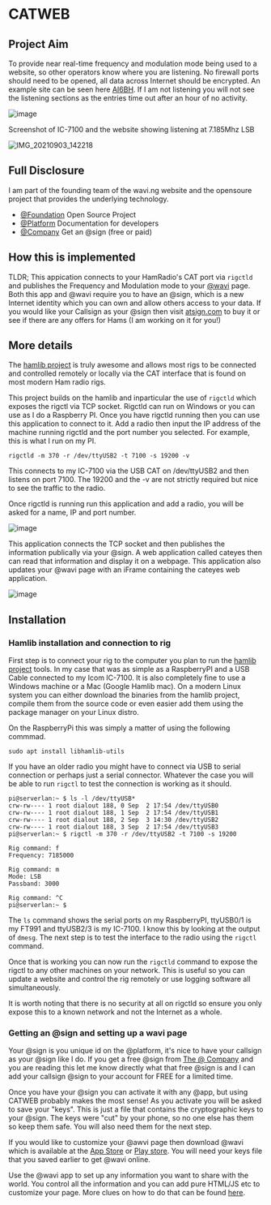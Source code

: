 # CATWEB
 ## Project Aim

 To provide near real-time frequency and modulation mode being used to a website, so other operators know where you are listening.
  No firewall ports should need to be opened, all data across Internet should be encrypted.
  An example site can be seen here [AI6BH](https://wavi.ng/@AI6BH). If I am not listening you will not see the listening sections as the entries time out after an hour of no activity.
 
![image](https://user-images.githubusercontent.com/6131216/143327480-275d1d74-9e31-40f9-92e6-85d7f4202304.png)

Screenshot of IC-7100 and the website showing listening at 7.185Mhz LSB

![IMG_20210903_142218](https://user-images.githubusercontent.com/6131216/132066553-28544268-82c9-4ed9-ac91-151c71cc1070.jpg)

## Full Disclosure
I am part of the founding team of the wavi.ng website and the opensoure project that provides the underlying technology.
- [@Foundation](https://github.com/atsign-foundation) Open Source Project
- [@Platform](https://atsign.dev) Documentation for developers
- [@Company](https://atsign.com) Get an @sign (free or paid)

  
## How this is implemented

TLDR;
 This appication connects to your HamRadio's CAT port via `rigctld` and publishes the Frequency and Modulation mode to your [@wavi](https://wavi.ng) page. Both this app and @wavi require you to have an @sign, which is a new Internet identity which you can own and allow others access to your data. If you would like your Callsign as your @sign then visit [atsign.com](https://atsign.com) to buy it or see if there are any offers for Hams (I am working on it for you!)

 ## More details  

 The [hamlib project](https://github.com/Hamlib/Hamlib) is truly awesome and allows most rigs to be connected and controlled remotely or locally via the CAT interface that is found on most modern Ham radio rigs.

 This project builds on the hamlib and inparticular the use of `rigctld` which exposes the rigctl via TCP socket. Rigctld can run on Windows or you can use as I do a Raspberry PI. Once you have rigctld running then you can use this application to connect to it. Add a radio then input the IP address of the machine running rigctld and the port number you selected. For example, this is what I run on my PI.

 `rigctld -m 370 -r /dev/ttyUSB2 -t 7100 -s 19200 -v`  

 This connects to my IC-7100 via the USB CAT on /dev/ttyUSB2 and then listens on port 7100. The 19200 and the -v are not strictly required but nice to see the traffic to the radio.  

 Once rigctld is running run this application and add a radio, you will be asked for a name, IP and port number.

 ![image](https://user-images.githubusercontent.com/6131216/143328733-ec708e3a-288a-4204-a642-fab60b2ff544.png)

 This application connects the TCP socket and then publishes the information publically via your @sign. A web application called cateyes then can read that information and display it on a webpage. This application also updates your @wavi page with an iFrame containing the cateyes web application.

 
 
 
![image](https://user-images.githubusercontent.com/6131216/143367551-74d669c7-57ed-4737-b192-d35e89a2b3d7.png)

 ## Installation
### Hamlib installation and connection to rig
 First step is to connect your rig to the computer you plan to run the [hamlib project](https://github.com/Hamlib/Hamlib) tools. In my case that was as simple as a RaspberryPI and a USB Cable connected to my Icom IC-7100. It is also completely fine to use a Windows machine or a Mac (Google Hamlib mac).
 On a modern Linux system you can either download the binaries from the hamlib project, compile them from the source code or even easier add them using the package manager on your Linux distro.
 
 On the RaspberryPi this was simply a matter of using the following commmad.
 ```
 sudo apt install libhamlib-utils
 ```

 If you have an older radio you might have to connect via USB to serial connection or perhaps just a serial connector. Whatever the case you will be able to run `rigctl` to test the connection is working as it should.

```
pi@serverlan:~ $ ls -l /dev/ttyUSB*
crw-rw---- 1 root dialout 188, 0 Sep  2 17:54 /dev/ttyUSB0
crw-rw---- 1 root dialout 188, 1 Sep  2 17:54 /dev/ttyUSB1
crw-rw---- 1 root dialout 188, 2 Sep  3 14:30 /dev/ttyUSB2
crw-rw---- 1 root dialout 188, 3 Sep  2 17:54 /dev/ttyUSB3
pi@serverlan:~ $ rigctl -m 370 -r /dev/ttyUSB2 -t 7100 -s 19200

Rig command: f
Frequency: 7185000

Rig command: m
Mode: LSB
Passband: 3000

Rig command: ^C
pi@serverlan:~ $
```

The `ls` command shows the serial ports on my RaspberryPI, ttyUSB0/1 is my FT991 and ttyUSB2/3 is my IC-7100. I know this by looking at the output of `dmesg`. The next step is to test the interface to the radio using the `rigctl` command. 

Once that is working you can now run the `rigctld` command to expose the rigctl to any other machines on your network. This is useful so you can update a website and control the rig remotely or use logging software all simultaneously. 

It is worth noting that there is no security at all on rigctld so ensure you only expose this to a known network and not the Internet as a whole.

### Getting an @sign and setting up a wavi page
Your @sign is you unique id on the @platform, it's nice to have your callsign as your @sign like I do. If you get a free @sign from [The @ Company](https://atsign.com) and you are reading this let me know directly what that free @sign is and I can add your callsign @sign to your account for FREE for a limited time.

Once you have your @sign you can activate it with any @app, but using CATWEB probably makes the most sense! 
As you activate you will be asked to save your "keys". This is just a file that contains the cryptographic keys to your @sign. The keys were "cut" by your phone, so no one else has them so keep them safe. You will also need them for the next step.

If you would like to customize your @awvi page then download @wavi which is available at the [App Store](https://apps.apple.com/us/app/persona/id1527182357) or [Play store](https://play.google.com/store/apps/details?id=com.atsign.at_settings). You will need your keys file that you saved earlier to get @wavi online.

Use the @wavi app to set up any information you want to share with the world. You control all the information and you can add pure HTML/JS etc to customize your page. More clues on how to do that can be found [here](https://wavi.ng/@wavi). 
